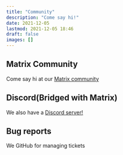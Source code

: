 ```yaml
---
title: "Community"
description: "Come say hi!"
date: 2021-12-05
lastmod: 2021-12-05 18:46
draft: false
images: []
---
```


## Matrix Community

Come say hi at our [Matrix community](https://matrix.to/#/#forgefedv2:matrix.batsense.net)

## Discord(Bridged with Matrix)

We also have a [Discord server!](https://discord.gg/sE6B28fvbP)

## Bug reports

We GitHub for managing tickets
